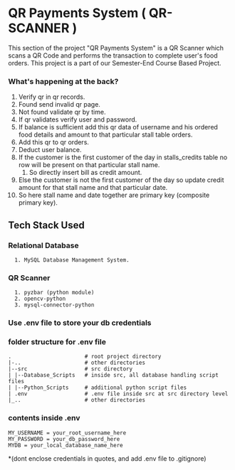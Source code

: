 # QR Payments System ( QR-SCANNER )

This section of the project "QR Payments System" is a QR Scanner which scans a QR Code and performs the transaction to complete user's food orders.
This project is a part of our Semester-End Course Based Project.

### What's happening at the back?

1. Verify qr in qr records.
2. Found send invalid qr page.
3. Not found validate qr by time.
4. If qr validates verify user and password.
5. If balance is sufficient add this qr data of username and his ordered food details and amount to that particular stall table orders.
6. Add this qr to qr orders.
7. Deduct user balance.
8. If the customer is the first customer of the day in stalls_credits table no row will be present on that particular stall name.
    1. So directly insert bill as credit amount.
9. Else the customer is not the first customer of the day so update credit amount for that stall name and that particular date.
10. So here stall name and date together are primary key (composite primary key).

## Tech Stack Used
   ### Relational Database
      1. MySQL Database Management System.
      
   ### QR Scanner
      1. pyzbar (python module)
      2. opencv-python
      3. mysql-connector-python

### Use .env file to store your db credentials
### folder structure for .env file

    .                       # root project directory
    |-..                    # other directories
    |--src                  # src directory
    | |--Database_Scripts   # inside src, all database handling script files
    | |--Python_Scripts     # additional python script files
    | .env                  # .env file inside src at src directory level
    |_..                    # other directories
  
### contents inside .env

    MY_USERNAME = your_root_username_here
    MY_PASSWORD = your_db_password_here
    MYDB = your_local_database_name_here

*(dont enclose credentials in quotes, and add .env file to .gitignore)
